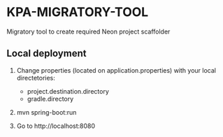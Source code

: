 # KPA-MIGRATORY-TOOL

Migratory tool to create required Neon project scaffolder

## Local deployment

1. Change properties (located on application.properties) with your local directetories:

	* project.destination.directory
	* gradle.directory

2. mvn spring-boot:run

3. Go to  http://localhost:8080

